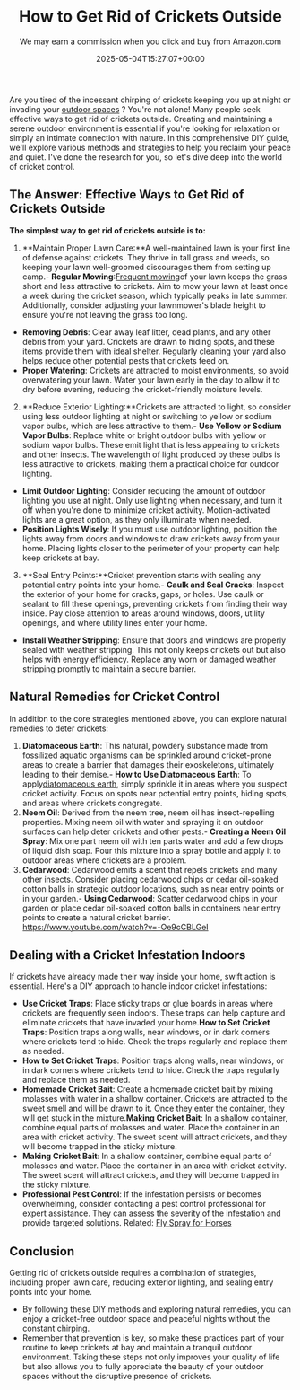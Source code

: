 ﻿---
author: We may earn a commission when you click and buy from Amazon.com
layout: post
title: How to Get Rid of Crickets Outside
date: '2025-05-04T15:27:07+00:00'
categories:
- Crickets
- Guide
tags: []
slug: /how-to-get-rid-of-crickets-outside/
lastmod: 2025-05-07T12:21:27+03:00
---

Are you tired of the incessant chirping of crickets keeping you up at night or invading your
[outdoor spaces](https://pestpolicy.com/best-tick-killer-for-yard/)
? You're not alone! Many people seek effective ways to get rid of crickets outside.
Creating and maintaining a serene outdoor environment is essential if you're looking for relaxation or simply an intimate connection with nature.
In this comprehensive DIY guide, we'll explore various methods and strategies to help you reclaim your peace and quiet. I've done the research for you, so let's dive deep into the world of cricket control.
## The Answer: Effective Ways to Get Rid of Crickets Outside
**The simplest way to get rid of crickets outside is to:**
1. **Maintain Proper Lawn Care:**A well-maintained lawn is your first line of defense against crickets. They thrive in tall grass and weeds, so keeping your lawn well-groomed discourages them from setting up camp.- **Regular Mowing**:[Frequent mowing](https://pestpolicy.com/best-weed-killer-for-lawns/)of your lawn keeps the grass short and less attractive to crickets. Aim to mow your lawn at least once a week during the cricket season, which typically peaks in late summer. Additionally, consider adjusting your lawnmower's blade height to ensure you're not leaving the grass too long.
- **Removing Debris**: Clear away leaf litter, dead plants, and any other debris from your yard. Crickets are drawn to hiding spots, and these items provide them with ideal shelter. Regularly cleaning your yard also helps reduce other potential pests that crickets feed on.
- **Proper Watering**: Crickets are attracted to moist environments, so avoid overwatering your lawn. Water your lawn early in the day to allow it to dry before evening, reducing the cricket-friendly moisture levels.
2. **Reduce Exterior Lighting:**Crickets are attracted to light, so consider using less outdoor lighting at night or switching to yellow or sodium vapor bulbs, which are less attractive to them.- **Use Yellow or Sodium Vapor Bulbs**: Replace white or bright outdoor bulbs with yellow or sodium vapor bulbs. These emit light that is less appealing to crickets and other insects. The wavelength of light produced by these bulbs is less attractive to crickets, making them a practical choice for outdoor lighting.
- **Limit Outdoor Lighting**: Consider reducing the amount of outdoor lighting you use at night. Only use lighting when necessary, and turn it off when you're done to minimize cricket activity. Motion-activated lights are a great option, as they only illuminate when needed.
- **Position Lights Wisely**: If you must use outdoor lighting, position the lights away from doors and windows to draw crickets away from your home. Placing lights closer to the perimeter of your property can help keep crickets at bay.
3. **Seal Entry Points:**Cricket prevention starts with sealing any potential entry points into your home.- **Caulk and Seal Cracks**: Inspect the exterior of your home for cracks, gaps, or holes. Use caulk or sealant to fill these openings, preventing crickets from finding their way inside. Pay close attention to areas around windows, doors, utility openings, and where utility lines enter your home.
- **Install Weather Stripping**: Ensure that doors and windows are properly sealed with weather stripping. This not only keeps crickets out but also helps with energy efficiency. Replace any worn or damaged weather stripping promptly to maintain a secure barrier.
## Natural Remedies for Cricket Control
In addition to the core strategies mentioned above, you can explore natural remedies to deter crickets:
1. **Diatomaceous Earth**: This natural, powdery substance made from fossilized aquatic organisms can be sprinkled around cricket-prone areas to create a barrier that damages their exoskeletons, ultimately leading to their demise.- **How to Use Diatomaceous Earth**: To apply[diatomaceous earth](https://pestpolicy.com/diatomaceous-earth/), simply sprinkle it in areas where you suspect cricket activity. Focus on spots near potential entry points, hiding spots, and areas where crickets congregate.
2. **Neem Oil**: Derived from the neem tree, neem oil has insect-repelling properties. Mixing neem oil with water and spraying it on outdoor surfaces can help deter crickets and other pests.- **Creating a Neem Oil Spray**: Mix one part neem oil with ten parts water and add a few drops of liquid dish soap. Pour this mixture into a spray bottle and apply it to outdoor areas where crickets are a problem.
3. **Cedarwood**: Cedarwood emits a scent that repels crickets and many other insects. Consider placing cedarwood chips or cedar oil-soaked cotton balls in strategic outdoor locations, such as near entry points or in your garden.- **Using Cedarwood**: Scatter cedarwood chips in your garden or place cedar oil-soaked cotton balls in containers near entry points to create a natural cricket barrier.
https://www.youtube.com/watch?v=-Oe9cCBLGeI
## Dealing with a Cricket Infestation Indoors
If crickets have already made their way inside your home, swift action is essential. Here's a DIY approach to handle indoor cricket infestations:
- **Use Cricket Traps**: Place sticky traps or glue boards in areas where crickets are frequently seen indoors. These traps can help capture and eliminate crickets that have invaded your home.**How to Set Cricket Traps**: Position traps along walls, near windows, or in dark corners where crickets tend to hide. Check the traps regularly and replace them as needed.
- **How to Set Cricket Traps**: Position traps along walls, near windows, or in dark corners where crickets tend to hide. Check the traps regularly and replace them as needed.
- **Homemade Cricket Bait**: Create a homemade cricket bait by mixing molasses with water in a shallow container. Crickets are attracted to the sweet smell and will be drawn to it. Once they enter the container, they will get stuck in the mixture.**Making Cricket Bait**: In a shallow container, combine equal parts of molasses and water. Place the container in an area with cricket activity. The sweet scent will attract crickets, and they will become trapped in the sticky mixture.
- **Making Cricket Bait**: In a shallow container, combine equal parts of molasses and water. Place the container in an area with cricket activity. The sweet scent will attract crickets, and they will become trapped in the sticky mixture.
- **Professional Pest Control**: If the infestation persists or becomes overwhelming, consider contacting a pest control professional for expert assistance. They can assess the severity of the infestation and provide targeted solutions.
Related:
[Fly Spray for Horses](https://pestpolicy.com/best-fly-spray-for-horses/)
## Conclusion
Getting rid of crickets outside requires a combination of strategies, including proper lawn care, reducing exterior lighting, and sealing entry points into your home.
- By following these DIY methods and exploring natural remedies, you can enjoy a cricket-free outdoor space and peaceful nights without the constant chirping.
- Remember that prevention is key, so make these practices part of your routine to keep crickets at bay and maintain a tranquil outdoor environment.
Taking these steps not only improves your quality of life but also allows you to fully appreciate the beauty of your outdoor spaces without the disruptive presence of crickets.